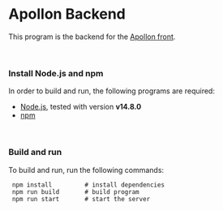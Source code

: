 # Apollon Backend

This program is the backend for the [Apollon front](https://github.com/pantz-marios/apollon-front).

&nbsp;

### Install Node.js and npm
In order to build and run, the following programs are required:
 * [Node.js](https://nodejs.org/en/), tested with version <b>v14.8.0</b>
 * [npm](https://docs.npmjs.com/cli/v7/configuring-npm/install)

&nbsp;

### Build and run
To build and run, run the following commands:

 ```shell
  npm install         # install dependencies
  npm run build       # build program
  npm run start       # start the server
```